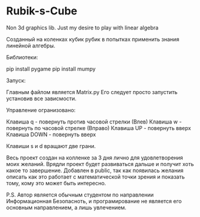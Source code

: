 # Rubik-s-Cube
Non 3d graphics lib. Just my desire to play with linear algebra

Созданный на коленках кубик рубик в попытках применить знания линейной алгебры.

Библиотеки:

pip install pygame 
pip install mumpy

Запуск:

Главным файлом является Matrix.py 
Его следует просто запустить установив все зависмости.

Управление огранизовано:

Клавиша q - повернуть против часовой стрелки (Влев)
Клавиша w - повернуть по часовой стрелке (Вправо)
Клавиша UP - повернуть вверх
Клавиша DOWN - повернуть вверх

Клавиши s и d вращают две грани.

Весь проект создан на колленке за 3 дня лично для удовлетворения моих желаний. Врядли проект будет развиваться дальше и получит хоть какое то завершение.
Добавлен в public, так как появилась желания описать как это работает с математической точки зрения и показать тому, кому это может быть интересно.

P.S. Автор является обычным студентом по направлении Информационная Безопасноть, и програмирование не является его основным направлением, а лишь увлечением.

